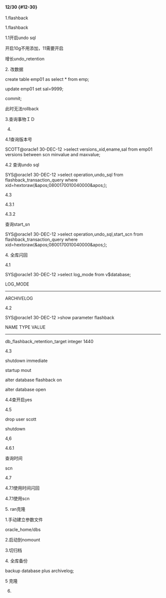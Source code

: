 #### 12/30 {#12-30}

1.flashback

1.flashback

1.1开启undo sql

开启10g不用添加，11需要开启

增长undo_retention

2\. 改数据

create table emp01 as select * from emp;

update emp01 set  sal=9999;

commit;

此时无法rollback

3.查询事物ＩＤ

4.

4.1查询版本号

SCOTT@oracle1 30-DEC-12 &gt;select versions_xid,ename,sal from emp01 versions between scn minvalue and maxvalue;

4.2 查询undo sql

SYS@oracle1 30-DEC-12 &gt;select operation,undo_sql from flashback_transaction_query where xid=hextoraw(&amp;apos;0800170010040000&amp;apos;);

4.3

4.3.1

4.3.2

查询start_sn

SYS@oracle1 30-DEC-12 &gt;select operation,undo_sql,start_scn from flashback_transaction_query where xid=hextoraw(&amp;apos;0800170010040000&amp;apos;);

4\. 全库闪回

4.1

SYS@oracle1 30-DEC-12 &gt;select log_mode from v$database;

LOG_MODE

------------

ARCHIVELOG

4.2

SYS@oracle1 30-DEC-12 &gt;show parameter flashback

NAME                                 TYPE        VALUE

------------------------------------ ----------- ------------------------------

db_flashback_retention_target        integer     1440

4.3

shutdown immediate

startup mout

alter database flashback on

alter database open

4.4查开启yes

4.5

drop user scott

shutdown

4,6

4.6.1

查询时间

scn

4.7

4.7.1使用时间闪回        

4.7.1使用scn

5\. ran克隆

1.手动建立参数文件

oracle_home/dbs

2.启动到nomount

3.切归档

4\. 全库备份

backup database plus archivelog;

5 克隆

6.